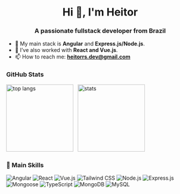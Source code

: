 <h1 align="center">Hi 👋, I'm Heitor</h1>
<h3 align="center">A passionate fullstack developer from Brazil</h3>

- 💪 My main stack is **Angular** and **Express.js/Node.js**.
- 🔭 I’ve also worked with **React and Vue.js**.
- 📫 How to reach me: **heitorrs.dev@gmail.com**

<h3>GitHub Stats</h3>

<div align="left">
  <img height="180em" src="github-readme-stats-heitorrsdev.vercel.app/api/top-langs?username=heitorrsdev&theme=react&show_icons=true&locale=en&layout=compact" alt="top langs" />
  &nbsp;
  <img height="180em" src="github-readme-stats-heitorrsdev.vercel.app/api?username=heitorrsdev&theme=react&show_icons=true&locale=en" alt="stats" />
</div>

<h3>🧰 Main Skills</h3>
<p align="left"><img src="https://img.shields.io/badge/Angular-DD0031?style=flat&logo=angular&logoColor=white" alt="Angular"/>
<img src="https://img.shields.io/badge/React-20232A?style=flat&logo=react&logoColor=61DAFB" alt="React"/>
<img src="https://img.shields.io/badge/Vue.js-35495E?style=flat&logo=vue.js&logoColor=4FC08D" alt="Vue.js"/>
<img src="https://img.shields.io/badge/Tailwind_CSS-38B2AC?style=flat&logo=tailwind-css&logoColor=white" alt="Tailwind CSS"/>

<img src="https://img.shields.io/badge/Node.js-339933?style=flat&logo=nodedotjs&logoColor=white" alt="Node.js"/>
<img src="https://img.shields.io/badge/Express.js-000000?style=flat&logo=express&logoColor=white" alt="Express.js"/>
<img src="https://img.shields.io/badge/Mongoose-880000?style=flat&logo=mongoose&logoColor=white" alt="Mongoose"/>
<img src="https://img.shields.io/badge/TypeScript-007ACC?style=flat&logo=typescript&logoColor=white" alt="TypeScript"/>

<img src="https://img.shields.io/badge/MongoDB-4EA94B?style=flat&logo=mongodb&logoColor=white" alt="MongoDB"/>
<img src="https://img.shields.io/badge/MySQL-005C84?style=flat&logo=mysql&logoColor=white" alt="MySQL"/>


</p>

